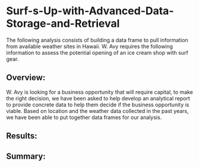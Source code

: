 # Surf-s-Up-with-Advanced-Data-Storage-and-Retrieval

The following analysis consists of building a data frame to pull information from available weather sites in Hawaii. W. Avy requires the following information to assess the potential opening of an ice cream shop with surf gear. 

## Overview:
W. Avy is looking for a business opportunity that will require capital, to make the right decision, we have been asked to help develop an analytical report to provide concrete data to help them decide if the business opportunity is viable. Based on location and the weather data collected in the past years, we have been able to put together data frames for our analysis. 

## Results:


## Summary:

